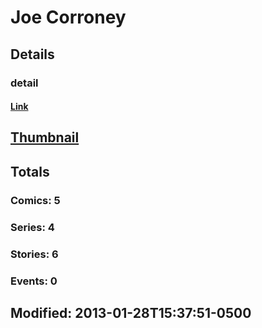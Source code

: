 # Joe  Corroney 
## Details
### detail
#### [Link](http://marvel.com/comics/creators/525/joe_corroney?utm_campaign=apiRef&utm_source=225578a89fc76f3d20fbffda5d17a88d)
## [Thumbnail](http://i.annihil.us/u/prod/marvel/i/mg/b/40/image_not_available.jpg)
## Totals
### Comics: 5
### Series: 4
### Stories: 6
### Events: 0
## Modified: 2013-01-28T15:37:51-0500